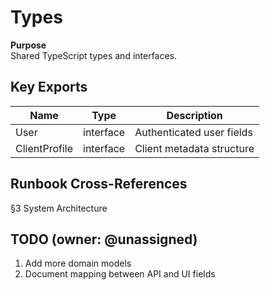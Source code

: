 # Types

**Purpose**    
Shared TypeScript types and interfaces.

## Key Exports
| Name | Type | Description |
|------|------|-------------|
| User | interface | Authenticated user fields |
| ClientProfile | interface | Client metadata structure |

## Runbook Cross-References
§3 System Architecture

## TODO (owner: @unassigned)
1. Add more domain models
2. Document mapping between API and UI fields

